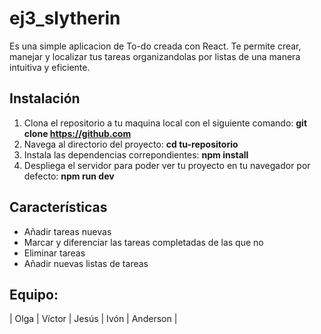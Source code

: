 # ej3_slytherin

Es una simple aplicacion de To-do creada con React. Te permite crear, manejar y localizar tus tareas organizandolas por listas de una manera intuitiva y eficiente.

## Instalación

1. Clona el repositorio a tu maquina local con el siguiente comando:
**git clone https://github.com**
2. Navega al directorio del proyecto:
**cd tu-repositorio**
3. Instala las dependencias correpondientes:
**npm install**
4. Despliega el servidor para poder ver tu proyecto en tu navegador por defecto:
**npm run dev**

## Características

* Añadir tareas nuevas
* Marcar y diferenciar las tareas completadas de las que no
* Eliminar tareas
* Añadir nuevas listas de tareas

## Equipo:

| Olga | Víctor | Jesús | Ivón | Anderson |
